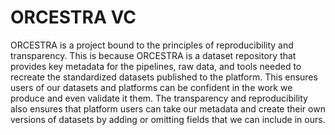# ORCESTRA VC

ORCESTRA is a project bound to the principles of reproducibility and transparency. This is because ORCESTRA is a dataset repository that provides key metadata for the pipelines, raw data, and tools needed to recreate the standardized datasets published to the platform. This ensures users of our datasets and platforms can be confident in the work we produce and even validate it them. The transparency and reproducibility also ensures that platform users can take our metadata and create their own versions of datasets by adding or omitting fields that we can include in ours.